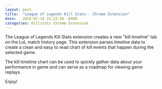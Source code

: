 ```yaml
---
layout: post
title:  "League of Legends Kill Stats - Chrome Extension"
date:   2016-07-14 21:22:56 -0400
categories: Killstats Chrome Extension
---
```

The League of Legends Kill Stats extension creates a new "kill timeline" tab on the LoL match history page. This extension parses timeline
data to create a clean and easy to read chart of kill events that happen during the selected game.

The kill timeline chart can be used to quickly gather data about your performance in game and can serve as a roadmap for
viewing game replays.

Enjoy!